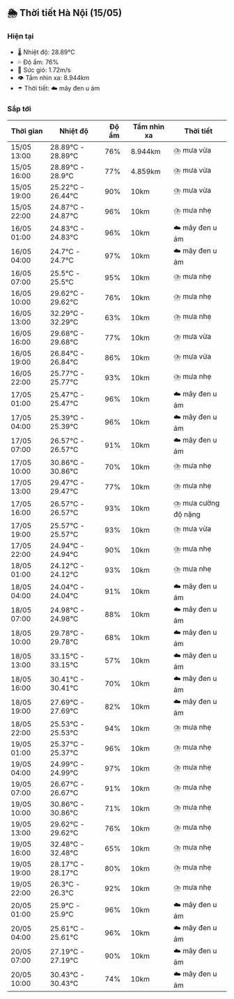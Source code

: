 ## 🌦️ Thời tiết Hà Nội (15/05)

### Hiện tại

- 🌡️ Nhiệt độ: 28.89℃
- 💦 Độ ẩm: 76%
- 💨 Sức gió: 1.72m/s
- 👁️ Tầm nhìn xa: 8.944km
- ☂️ Thời tiết: ☁️ mây đen u ám

### Sắp tới

| Thời gian | Nhiệt độ | Độ ẩm | Tầm nhìn xa | Thời tiết |
| --- | --- | --- | --- | --- |
| 15/05 13:00 | 28.89℃ - 28.89℃ | 76% | 8.944km | ⛈️ mưa vừa |
| 15/05 16:00 | 28.89℃ - 28.9℃ | 77% | 4.859km | ⛈️ mưa vừa |
| 15/05 19:00 | 25.22℃ - 26.44℃ | 90% | 10km | ⛈️ mưa vừa |
| 15/05 22:00 | 24.87℃ - 24.87℃ | 96% | 10km | ⛈️ mưa nhẹ |
| 16/05 01:00 | 24.83℃ - 24.83℃ | 96% | 10km | ☁️ mây đen u ám |
| 16/05 04:00 | 24.7℃ - 24.7℃ | 97% | 10km | ☁️ mây đen u ám |
| 16/05 07:00 | 25.5℃ - 25.5℃ | 95% | 10km | ⛈️ mưa nhẹ |
| 16/05 10:00 | 29.62℃ - 29.62℃ | 76% | 10km | ⛈️ mưa nhẹ |
| 16/05 13:00 | 32.29℃ - 32.29℃ | 63% | 10km | ⛈️ mưa nhẹ |
| 16/05 16:00 | 29.68℃ - 29.68℃ | 77% | 10km | ⛈️ mưa vừa |
| 16/05 19:00 | 26.84℃ - 26.84℃ | 86% | 10km | ⛈️ mưa vừa |
| 16/05 22:00 | 25.77℃ - 25.77℃ | 93% | 10km | ⛈️ mưa nhẹ |
| 17/05 01:00 | 25.47℃ - 25.47℃ | 96% | 10km | ☁️ mây đen u ám |
| 17/05 04:00 | 25.39℃ - 25.39℃ | 96% | 10km | ☁️ mây đen u ám |
| 17/05 07:00 | 26.57℃ - 26.57℃ | 91% | 10km | ☁️ mây đen u ám |
| 17/05 10:00 | 30.86℃ - 30.86℃ | 70% | 10km | ⛈️ mưa nhẹ |
| 17/05 13:00 | 29.47℃ - 29.47℃ | 77% | 10km | ⛈️ mưa nhẹ |
| 17/05 16:00 | 26.57℃ - 26.57℃ | 93% | 10km | ⛈️ mưa cường độ nặng |
| 17/05 19:00 | 25.57℃ - 25.57℃ | 93% | 10km | ⛈️ mưa vừa |
| 17/05 22:00 | 24.94℃ - 24.94℃ | 90% | 10km | ⛈️ mưa nhẹ |
| 18/05 01:00 | 24.12℃ - 24.12℃ | 93% | 10km | ⛈️ mưa nhẹ |
| 18/05 04:00 | 24.04℃ - 24.04℃ | 91% | 10km | ☁️ mây đen u ám |
| 18/05 07:00 | 24.98℃ - 24.98℃ | 88% | 10km | ☁️ mây đen u ám |
| 18/05 10:00 | 29.78℃ - 29.78℃ | 68% | 10km | ☁️ mây đen u ám |
| 18/05 13:00 | 33.15℃ - 33.15℃ | 57% | 10km | ☁️ mây đen u ám |
| 18/05 16:00 | 30.41℃ - 30.41℃ | 70% | 10km | ☁️ mây đen u ám |
| 18/05 19:00 | 27.69℃ - 27.69℃ | 82% | 10km | ☁️ mây đen u ám |
| 18/05 22:00 | 25.53℃ - 25.53℃ | 94% | 10km | ⛈️ mưa nhẹ |
| 19/05 01:00 | 25.37℃ - 25.37℃ | 96% | 10km | ⛈️ mưa nhẹ |
| 19/05 04:00 | 24.99℃ - 24.99℃ | 97% | 10km | ⛈️ mưa nhẹ |
| 19/05 07:00 | 26.67℃ - 26.67℃ | 91% | 10km | ⛈️ mưa nhẹ |
| 19/05 10:00 | 30.86℃ - 30.86℃ | 71% | 10km | ⛈️ mưa nhẹ |
| 19/05 13:00 | 29.62℃ - 29.62℃ | 76% | 10km | ⛈️ mưa nhẹ |
| 19/05 16:00 | 32.48℃ - 32.48℃ | 65% | 10km | ⛈️ mưa nhẹ |
| 19/05 19:00 | 28.17℃ - 28.17℃ | 80% | 10km | ⛈️ mưa nhẹ |
| 19/05 22:00 | 26.3℃ - 26.3℃ | 92% | 10km | ⛈️ mưa nhẹ |
| 20/05 01:00 | 25.9℃ - 25.9℃ | 96% | 10km | ☁️ mây đen u ám |
| 20/05 04:00 | 25.61℃ - 25.61℃ | 96% | 10km | ☁️ mây đen u ám |
| 20/05 07:00 | 27.19℃ - 27.19℃ | 90% | 10km | ☁️ mây đen u ám |
| 20/05 10:00 | 30.43℃ - 30.43℃ | 74% | 10km | ☁️ mây đen u ám |
